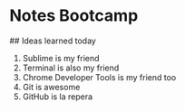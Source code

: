 # Notes Bootcamp

## Ideas learned today

1. Sublime is my friend
2. Terminal is also my friend
3. Chrome Developer Tools is my friend too
4. Git is awesome
5. GitHub is la repera